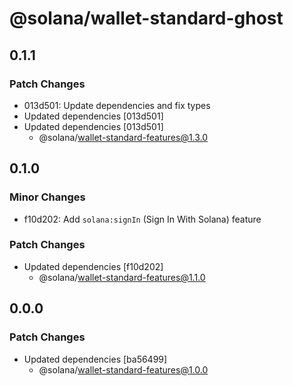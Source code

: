 # @solana/wallet-standard-ghost

## 0.1.1

### Patch Changes

- 013d501: Update dependencies and fix types
- Updated dependencies [013d501]
- Updated dependencies [013d501]
    - @solana/wallet-standard-features@1.3.0

## 0.1.0

### Minor Changes

- f10d202: Add `solana:signIn` (Sign In With Solana) feature

### Patch Changes

- Updated dependencies [f10d202]
    - @solana/wallet-standard-features@1.1.0

## 0.0.0

### Patch Changes

- Updated dependencies [ba56499]
    - @solana/wallet-standard-features@1.0.0
